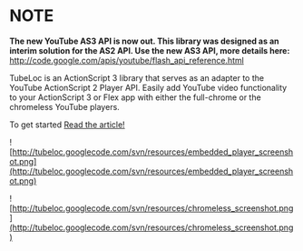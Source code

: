 # NOTE #
**The new YouTube AS3 API is now out.
This library was designed as an interim solution for the AS2 API.
Use the new AS3 API, more details here:**
http://code.google.com/apis/youtube/flash_api_reference.html


TubeLoc is an ActionScript 3 library that serves as an adapter to the YouTube ActionScript 2 Player API. Easily add YouTube video functionality to your ActionScript 3 or Flex app with either the full-chrome or the chromeless YouTube players.

To get started [Read the article!](http://code.google.com/apis/youtube/articles/tubeloc.html)

![http://tubeloc.googlecode.com/svn/resources/embedded_player_screenshot.png](http://tubeloc.googlecode.com/svn/resources/embedded_player_screenshot.png)

![http://tubeloc.googlecode.com/svn/resources/chromeless_screenshot.png](http://tubeloc.googlecode.com/svn/resources/chromeless_screenshot.png)
